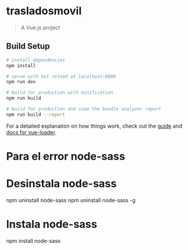 # trasladosmovil

> A Vue.js project

## Build Setup

``` bash
# install dependencies
npm install

# serve with hot reload at localhost:8080
npm run dev

# build for production with minification
npm run build

# build for production and view the bundle analyzer report
npm run build --report
```

For a detailed explanation on how things work, check out the [guide](http://vuejs-templates.github.io/webpack/) and [docs for vue-loader](http://vuejs.github.io/vue-loader).



# Para el error node-sass

# Desinstala node-sass
npm uninstall node-sass
npm uninstall node-sass -g

# Instala node-sass
npm install node-sass
